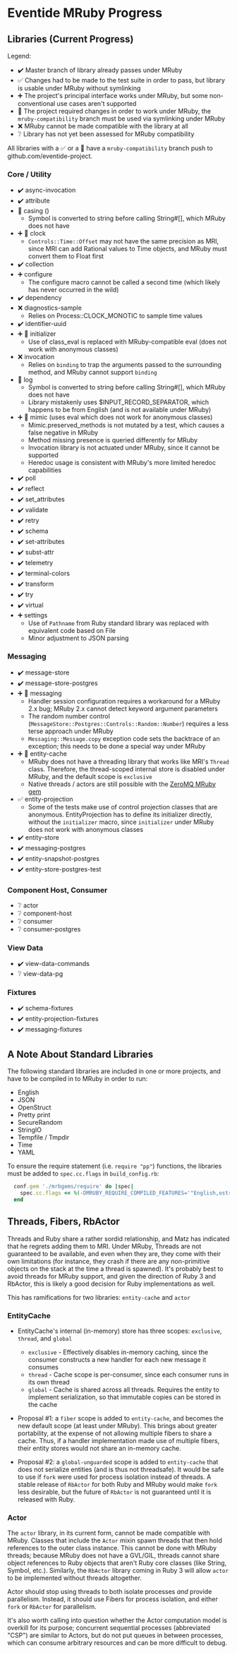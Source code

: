 # Eventide MRuby Progress

## Libraries (Current Progress)

Legend:
- :heavy_check_mark: Master branch of library already passes under MRuby
- :white_check_mark: Changes had to be made to the test suite in order to pass, but library is usable under MRuby without symlinking
- :heavy_plus_sign: The project's principal interface works under MRuby, but some non-conventional use cases aren't supported
- :link: The project required changes in order to work under MRuby, the `mruby-compatibility` branch must be used via symlinking under MRuby
- :x: MRuby cannot be made compatible with the library at all
- :grey_question: Library has not yet been assessed for MRuby compatibility

All libraries with a :white_check_mark: or a :link: have a `mruby-compatibility` branch push to github.com/eventide-project.

### Core / Utility

- :heavy_check_mark: async-invocation
- :heavy_check_mark: attribute
- :link: casing ()
  - Symbol is converted to string before calling String#[], which MRuby does not have
- :heavy_plus_sign: :link: clock
  - `Controls::Time::Offset` may not have the same precision as MRI, since MRI can add Rational values to Time objects, and MRuby must convert them to Float first
- :heavy_check_mark: collection
- :heavy_plus_sign: configure
  - The configure macro cannot be called a second time (which likely has never occurred in the wild)
- :heavy_check_mark: dependency
- :x: diagnostics-sample
  - Relies on Process::CLOCK_MONOTIC to sample time values
- :heavy_check_mark: identifier-uuid
- :heavy_plus_sign: :link: initializer
  - Use of class_eval is replaced with MRuby-compatible eval (does not work with anonymous classes)
- :x: invocation
  - Relies on `binding` to trap the arguments passed to the surrounding method, and MRuby cannot support `binding`
- :link: log
  - Symbol is converted to string before calling String#[], which MRuby does not have
  - Library mistakenly uses $INPUT_RECORD_SEPARATOR, which happens to be from English (and is not available under MRuby)
- :heavy_plus_sign: :link: mimic (uses eval which does not work for anonymous classes)
  - Mimic.preserved_methods is not mutated by a test, which causes a false negative in MRuby
  - Method missing presence is queried differently for MRuby
  - Invocation library is not actuated under MRuby, since it cannot be supported
  - Heredoc usage is consistent with MRuby's more limited heredoc capabilities
- :heavy_check_mark: poll
- :heavy_check_mark: reflect
- :heavy_check_mark: set_attributes
- :heavy_check_mark: validate
- :heavy_check_mark: retry
- :heavy_check_mark: schema
- :heavy_check_mark: set-attributes
- :heavy_check_mark: subst-attr
- :heavy_check_mark: telemetry
- :heavy_check_mark: terminal-colors
- :heavy_check_mark: transform
- :heavy_check_mark: try
- :heavy_check_mark: virtual
- :heavy_plus_sign: settings
  - Use of `Pathname` from Ruby standard library was replaced with equivalent code based on File
  - Minor adjustment to JSON parsing

### Messaging

- :heavy_check_mark: message-store
- :heavy_check_mark: message-store-postgres
- :heavy_plus_sign: :link: messaging
  - Handler session configuration requires a workaround for a MRuby 2.x bug; MRuby 2.x cannot detect keyword argument parameters
  - The random number control (`MessageStore::Postgres::Controls::Random::Number`) requires a less terse approach under MRuby
  - `Messaging::Message.copy` exception code sets the backtrace of an exception; this needs to be done a special way under MRuby
- :heavy_plus_sign: :link: entity-cache
  - MRuby does not have a threading library that works like MRI's `Thread` class. Therefore, the thread-scoped internal store is disabled under MRuby, and the default scope is `exclusive`
  - Native threads / actors are still possible with the [ZeroMQ MRuby gem](https://github.com/zeromq/mruby-zmq)
- :white_check_mark: entity-projection
  - Some of the tests make use of control projection classes that are anonymous. EntityProjection has to define its initializer directly, without the `initializer` macro, since `initializer` under MRuby does not work with anonymous classes
- :heavy_check_mark: entity-store
- :heavy_check_mark: messaging-postgres
- :heavy_check_mark: entity-snapshot-postgres
- :heavy_check_mark: entity-store-postgres-test

### Component Host, Consumer

- :grey_question: actor
- :grey_question: component-host
- :grey_question: consumer
- :grey_question: consumer-postgres

### View Data

- :heavy_check_mark: view-data-commands
- :grey_question: view-data-pg

### Fixtures

- :heavy_check_mark: schema-fixtures
- :heavy_check_mark: entity-projection-fixtures
- :heavy_check_mark: messaging-fixtures

## A Note About Standard Libraries

The following standard libraries are included in one or more projects, and have to be compiled in to MRuby in order to run:

- English
- JSON
- OpenStruct
- Pretty print
- SecureRandom
- StringIO
- Tempfile / Tmpdir
- Time
- YAML

To ensure the require statement (i.e. `require "pp"`) functions, the libraries must be added to `spec.cc.flags` in `build_config.rb`:

```ruby
  conf.gem './mrbgems/require' do |spec|
    spec.cc.flags << %(-DMRUBY_REQUIRE_COMPILED_FEATURES='"English,ostruct,pp,securerandom,set,stringio,time"')
  end
```

## Threads, Fibers, RbActor

Threads and Ruby share a rather sordid relationship, and Matz has indicated that he regrets adding them to MRI. Under MRuby, Threads are not guaranteed to be available, and even when they are, they come with their own limitations (for instance, they crash if there are any non-primitive objects on the stack at the time a thread is spawned). It's probably best to avoid threads for MRuby support, and given the direction of Ruby 3 and RbActor, this is likely a good decision for Ruby implementations as well.

This has ramifications for two libraries: `entity-cache` and `actor`

### EntityCache

- EntityCache's internal (in-memory) store has three scopes: `exclusive`, `thread`, and `global`
  - `exclusive` - Effectively disables in-memory caching, since the consumer constructs a new handler for each new message it consumes
  - `thread` - Cache scope is per-consumer, since each consumer runs in its own thread
  - `global` - Cache is shared across all threads. Requires the entity to implement serialization, so that immutable copies can be stored in the cache

- Proposal #1: a `fiber` scope is added to `entity-cache`, and becomes the new default scope (at least under MRuby). This brings about greater portability, at the expense of not allowing multiple fibers to share a cache. Thus, if a handler implementation made use of multiple fibers, their entity stores would not share an in-memory cache.

- Proposal #2: a `global-unguarded` scope is added to `entity-cache` that does not serialize entities (and is thus not threadsafe). It would be safe to use if `fork` were used for process isolation instead of threads. A stable release of `RbActor` for both Ruby and MRuby would make `fork` less desirable, but the future of `RbActor` is not guaranteed until it is released with Ruby.

### Actor

The `actor` library, in its current form, cannot be made compatible with MRuby. Classes that include the `Actor` mixin spawn threads that then hold references to the outer class instance. This cannot be done with MRuby threads; because MRuby does not have a GVL/GIL, threads cannot share object references to Ruby objects that aren't Ruby core classes (like String, Symbol, etc.). Similarly, the `RbActor` library coming in Ruby 3 will allow `actor` to be implemented without threads altogether.

Actor should stop using threads to both isolate processes _and_ provide parallelism. Instead, it should use Fibers for process isolation, and either `fork` or `RbActor` for parallelism.

It's also worth calling into question whether the Actor computation model is overkill for its purpose; concurrent sequential processes (abbreviated "CSP") are similar to Actors, but do not put queues in between processes, which can consume arbitrary resources and can be more difficult to debug.
